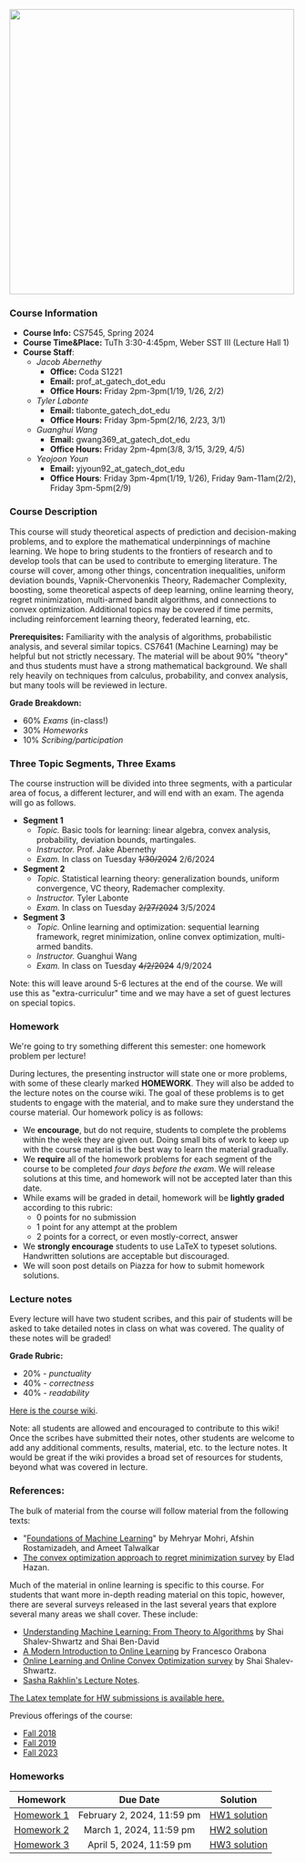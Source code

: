 <img src="robot_blackboard_2024.png"
     width="500" />

### Course Information

* **Course Info:**	CS7545, Spring 2024
* **Course Time&Place:**	TuTh 3:30-4:45pm, Weber SST III (Lecture Hall 1)
* **Course Staff**:
    - *Jacob Abernethy*
        - **Office:**  Coda S1221
        - **Email:** prof_at_gatech_dot_edu
        - **Office Hours:** Friday 2pm-3pm(1/19, 1/26, 2/2)
    - *Tyler Labonte*
        - **Email:** tlabonte_gatech_dot_edu
        - **Office Hours:** Friday 3pm-5pm(2/16, 2/23, 3/1)
    - *Guanghui Wang*
        - **Email:** gwang369_at_gatech_dot_edu
        - **Office Hours:** Friday 2pm-4pm(3/8, 3/15, 3/29, 4/5)
    - *Yeojoon Youn*
        - **Email:** yjyoun92_at_gatech_dot_edu
        - **Office Hours**: Friday 3pm-4pm(1/19, 1/26), Friday 9am-11am(2/2), Friday 3pm-5pm(2/9)

### Course Description

This course will study theoretical aspects of prediction and decision-making problems, and to explore the mathematical underpinnings of machine learning. We hope to bring students to the frontiers of research and to develop tools that can be used to contribute to emerging literature. The course will cover, among other things, concentration inequalities, uniform deviation bounds, Vapnik-Chervonenkis Theory, Rademacher Complexity,  boosting, some theoretical aspects of deep learning, online learning theory, regret minimization, multi-armed bandit algorithms, and connections to convex optimization. Additional topics may be covered if time permits, including reinforcement learning theory, federated learning, etc.

**Prerequisites:** Familiarity with the analysis of algorithms, probabilistic analysis, and several similar topics. CS7641 (Machine Learning) may be helpful but not strictly necessary. The material will be about 90% "theory" and thus students must have a strong mathematical background. We shall rely heavily on techniques from calculus, probability, and convex analysis, but many tools will be reviewed in lecture.

**Grade Breakdown:**
* 60% *Exams* (in-class!)
* 30% *Homeworks*
* 10% *Scribing/participation*

### Three Topic Segments, Three Exams

The course instruction will be divided into three segments, with a particular area of focus, a different lecturer, and will end with an exam. The agenda will go as follows.

- **Segment 1** 
    - *Topic.* Basic tools for learning: linear algebra, convex analysis, probability, deviation bounds, martingales.
    - *Instructor.* Prof. Jake Abernethy
    - *Exam.* In class on Tuesday ~~1/30/2024~~ 2/6/2024
- **Segment 2** 
    - *Topic.* Statistical learning theory: generalization bounds, uniform convergence, VC theory, Rademacher complexity.
    - *Instructor.* Tyler Labonte
    - *Exam.* In class on Tuesday ~~2/27/2024~~ 3/5/2024
- **Segment 3** 
    - *Topic.* Online learning and optimization: sequential learning framework, regret minimization, online convex optimization, multi-armed bandits.
    - *Instructor.* Guanghui Wang
    - *Exam.* In class on Tuesday ~~4/2/2024~~ 4/9/2024


Note: this will leave around 5-6 lectures at the end of the course. We will use this as "extra-curriculur" time and we may have a set of guest lectures on special topics.

### Homework 

We're going to try something different this semester: one homework problem per lecture!

During lectures, the presenting instructor will state one or more problems, with some of these clearly marked **HOMEWORK**. They will also be added to the lecture notes on the course wiki. The goal of these problems is to get students to engage with the material, and to make sure they understand the course material. Our homework policy is as follows:
- We **encourage**, but do not require, students to complete the problems within the week they are given out. Doing small bits of work to keep up with the course material is the best way to learn the material gradually.
- We **require** all of the homework problems for each segment of the course to be completed *four days before the exam*. We will release solutions at this time, and homework will not be accepted later than this date.
- While exams will be graded in detail, homework will be **lightly graded** according to this rubric:
    - 0 points for no submission
    - 1 point for any attempt at the problem
    - 2 points for a correct, or even mostly-correct, answer
- We **strongly encourage** students to use LaTeX to typeset solutions. Handwritten solutions are acceptable but discouraged.
- We will soon post details on Piazza for how to submit homework solutions.

### Lecture notes

Every lecture will have two student scribes, and this pair of students will be asked to take detailed notes in class on what was covered. The quality of these notes will be graded! 

**Grade Rubric:**
* 20% - *punctuality*
* 40% - *correctness*
* 40% - *readability*

[Here is the course wiki](https://github.com/mltheory/CS7545/wiki).

Note: all students are allowed and encouraged to contribute to this wiki! Once the scribes have submitted their notes, other students are welcome to add any additional comments, results, material, etc. to the lecture notes. It would be great if the wiki provides a broad set of resources for students, beyond what was covered in lecture.


### References:

The bulk of material from the course will follow material from the following texts:

 * "[Foundations of Machine Learning](https://www.amazon.com/Foundations-Machine-Learning-Adaptive-Computation/dp/026201825X)" by Mehryar Mohri, Afshin Rostamizadeh, and Ameet Talwalkar
 * [The convex optimization approach to regret minimization survey](https://arxiv.org/abs/1909.05207) by Elad Hazan.

Much of the material in online learning is specific to this course. For students that want more in-depth reading material on this topic, however, there are several surveys released in the last several years that explore several many areas we shall cover. These include:

* [Understanding Machine Learning: From Theory to Algorithms](https://www.cs.huji.ac.il/~shais/UnderstandingMachineLearning/understanding-machine-learning-theory-algorithms.pdf) by Shai Shalev-Shwartz and Shai Ben-David
* [A Modern Introduction to Online Learning](https://arxiv.org/abs/1912.13213) by Francesco Orabona
* [Online Learning and Online Convex Optimization survey](http://www.cs.huji.ac.il/~shais/papers/OLsurvey.pdf) by Shai Shalev-Shwartz.
* [Sasha Rakhlin's Lecture Notes](http://www-stat.wharton.upenn.edu/~rakhlin/courses/stat928/stat928_notes.pdf).

[The Latex template for HW submissions is available here.](./hw/CS7545hw_template.tex)

Previous offerings of the course: 
- [Fall 2018](./Fall18)
- [Fall 2019](./Fall19)
- [Fall 2023](./Fall23)

### Homeworks

| Homework | Due Date  | Solution |
| :------------: |:-------------: |:-------------: |
| [Homework 1](./hw/CS7545_HW1.pdf) | February 2, 2024, 11:59 pm | [HW1 solution](./hw/CS7545_HW1_sol.pdf) |
| [Homework 2](./hw/CS7545_HW2.pdf) | March 1, 2024, 11:59 pm | [HW2 solution](./hw/CS7545_HW2_sol.pdf) |
| [Homework 3](./hw/HW3-Problem.pdf) | April 5, 2024, 11:59 pm | [HW3 solution](./hw/HW3-Solution.pdf) |
